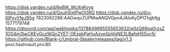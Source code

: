 https://disk.yandex.ru/d/6eBjK_WcXnKvyg
https://disk.yandex.ru/d/Qsuh5lxtPwOORQ
https://disk.yandex.ru/d/u-6lPxyYfeJ95g
7823062286:AAGwqvZUPMwANQVGpn4JAIoKyDPO1qjbfjg
1577179748
https://discord.com/api/webhooks/1378849695555653632/e0zQ69sq0rzsZ1OS4m3lwCKEyGczWQn2YE7-OEssbPaHuAzvpQoVqNE3LBafqH5Syc5r
https://github.com/Blank-c/Umbral-Stealer/releases/tag/v1.3
pool.hashvault.pro:80
